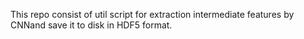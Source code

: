 This repo consist of util script for extraction intermediate features by CNNand save it to disk in HDF5 format.
